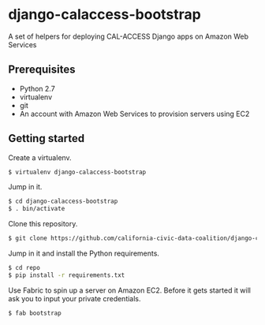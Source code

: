 django-calaccess-bootstrap
==========================

A set of helpers for deploying CAL-ACCESS Django apps on Amazon Web Services

Prerequisites
-------------

* Python 2.7
* virtualenv
* git
* An account with Amazon Web Services to provision servers using EC2

Getting started
---------------

Create a virtualenv.

```bash
$ virtualenv django-calaccess-bootstrap
```

Jump in it.

```bash
$ cd django-calaccess-bootstrap
$ . bin/activate
```

Clone this repository.

```bash
$ git clone https://github.com/california-civic-data-coalition/django-calaccess-bootstrap.git repo
```

Jump in it and install the Python requirements.

```bash
$ cd repo
$ pip install -r requirements.txt
```

Use Fabric to spin up a server on Amazon EC2. Before it gets started it will
ask you to input your private credentials.

```bash
$ fab bootstrap
```
